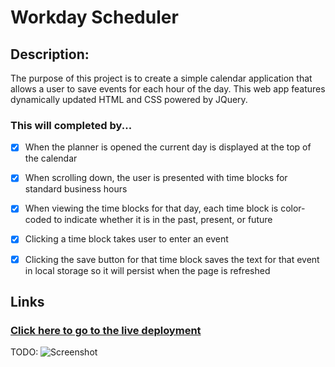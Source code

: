 # Workday Scheduler

## Description:

The purpose of this project is to create a simple calendar application that allows a user to save events for each hour of the day. This web app features dynamically updated HTML and CSS powered by JQuery.

### This will completed by...

- [x] When the planner is opened the current day is displayed at the top of the calendar
- [x] When scrolling down, the user is presented with time blocks for standard business hours
- [x] When viewing the time blocks for that day, each time block is color-coded to indicate whether it is in the past, present, or future
- [x] Clicking a time block takes user to enter an event
- [x] Clicking the save button for that time block saves the text for that event in local storage so it will persist when the page is refreshed


## Links

### [Click here to go to the live deployment](https://jamestw13.github.io/workday-scheduler/)

TODO:
![Screenshot](https://github.com/jamestw13/workday-scheduler/blob/main/workday-scheduler-screenshot.png)


